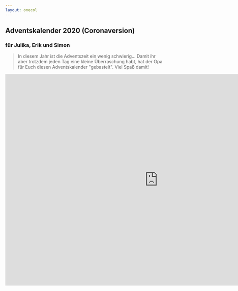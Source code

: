 ```yaml
---
layout: onecol
---
```

## Adventskalender 2020 (Coronaversion)

### für Julika, Erik und Simon

>In diesem Jahr ist die Adventszeit ein wenig schwierig...
Damit ihr aber trotzdem jeden Tag eine kleine Überraschung habt, hat der Opa für Euch diesen Adventskalender "gebastelt". Viel Spaß damit!

<iframe src="https://woheycon.de/wordpress/wp-admin/admin-ajax.php?action=h5p_embed&id=3" width="958" height="664" frameborder="0" allowfullscreen="allowfullscreen"></iframe><script src="https://woheycon.de/wordpress/wp-content/plugins/h5p/h5p-php-library/js/h5p-resizer.js" charset="UTF-8"></script>
